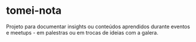 # tomei-nota
Projeto para documentar insights ou conteúdos aprendidos durante eventos e meetups - em palestras ou em trocas de ideias com a galera.
